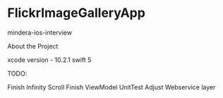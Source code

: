 # FlickrImageGalleryApp
mindera-ios-interview


About the Project 

xcode version - 10.2.1
swift 5

TODO:

Finish Infinity Scroll
Finish ViewModel UnitTest
Adjust Webservice layer
